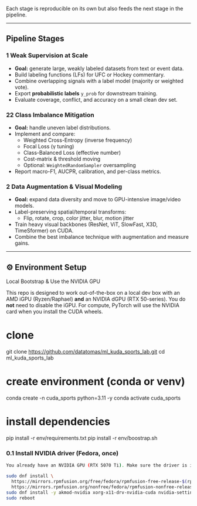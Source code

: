 
Each stage is reproducible on its own but also feeds the next stage in the pipeline.

---

##  Pipeline Stages


###    1 Weak Supervision at Scale
- **Goal:** generate large, weakly labeled datasets from text or event data.
- Build labeling functions (LFs) for UFC or Hockey commentary.
- Combine overlapping signals with a label model (majority or weighted vote).
- Export **probabilistic labels** `y_prob` for downstream training.
- Evaluate coverage, conflict, and accuracy on a small clean dev set.

### 22 Class Imbalance Mitigation
- **Goal:** handle uneven label distributions.
- Implement and compare:
  - Weighted Cross-Entropy (inverse frequency)
  - Focal Loss (γ tuning)
  - Class-Balanced Loss (effective number)
  - Cost-matrix & threshold moving
  - Optional: `WeightedRandomSampler` oversampling
- Report macro-F1, AUCPR, calibration, and per-class metrics.

### 2 Data Augmentation & Visual Modeling
- **Goal:** expand data diversity and move to GPU-intensive image/video models.
- Label-preserving spatial/temporal transforms:
  - Flip, rotate, crop, color jitter, blur, motion jitter
- Train heavy visual backbones (ResNet, ViT, SlowFast, X3D, TimeSformer) on CUDA.
- Combine the best imbalance technique with augmentation and measure gains.

---

## ⚙️ Environment Setup
 Local Bootstrap & Use the NVIDIA GPU

This repo is designed to work out-of-the-box on a local dev box with an AMD iGPU (Ryzen/Raphael) **and** an NVIDIA dGPU (RTX 50-series). You do **not** need to disable the iGPU. For compute, PyTorch will use the NVIDIA card when you install the CUDA wheels.



# clone
git clone https://github.com/datatomas/ml_kuda_sports_lab.git
cd ml_kuda_sports_lab

# create environment (conda or venv)
conda create -n cuda_sports python=3.11 -y
conda activate cuda_sports

# install dependencies
pip install -r env/requirements.txt
pip install -r env/boostrap.sh

### 0.1 Install NVIDIA driver (Fedora, once)
```bash
You already have an NVIDIA GPU (RTX 5070 Ti). Make sure the driver is installed:

sudo dnf install \
  https://mirrors.rpmfusion.org/free/fedora/rpmfusion-free-release-$(rpm -E %fedora).noarch.rpm \
  https://mirrors.rpmfusion.org/nonfree/fedora/rpmfusion-nonfree-release-$(rpm -E %fedora).noarch.rpm
sudo dnf install -y akmod-nvidia xorg-x11-drv-nvidia-cuda nvidia-settings nvidia-persistenced
sudo reboot

